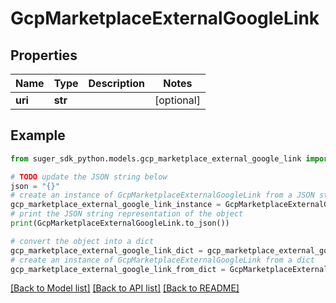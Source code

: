 # GcpMarketplaceExternalGoogleLink


## Properties

Name | Type | Description | Notes
------------ | ------------- | ------------- | -------------
**uri** | **str** |  | [optional] 

## Example

```python
from suger_sdk_python.models.gcp_marketplace_external_google_link import GcpMarketplaceExternalGoogleLink

# TODO update the JSON string below
json = "{}"
# create an instance of GcpMarketplaceExternalGoogleLink from a JSON string
gcp_marketplace_external_google_link_instance = GcpMarketplaceExternalGoogleLink.from_json(json)
# print the JSON string representation of the object
print(GcpMarketplaceExternalGoogleLink.to_json())

# convert the object into a dict
gcp_marketplace_external_google_link_dict = gcp_marketplace_external_google_link_instance.to_dict()
# create an instance of GcpMarketplaceExternalGoogleLink from a dict
gcp_marketplace_external_google_link_from_dict = GcpMarketplaceExternalGoogleLink.from_dict(gcp_marketplace_external_google_link_dict)
```
[[Back to Model list]](../README.md#documentation-for-models) [[Back to API list]](../README.md#documentation-for-api-endpoints) [[Back to README]](../README.md)


